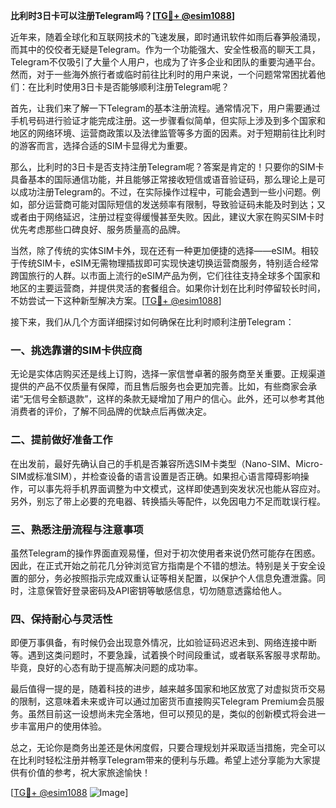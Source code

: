 **比利时3日卡可以注册Telegram吗？[[TG💪+ @esim1088](https://t.me/s/esim1088)]**

近年来，随着全球化和互联网技术的飞速发展，即时通讯软件如雨后春笋般涌现，而其中的佼佼者无疑是Telegram。作为一个功能强大、安全性极高的聊天工具，Telegram不仅吸引了大量个人用户，也成为了许多企业和团队的重要沟通平台。然而，对于一些海外旅行者或临时前往比利时的用户来说，一个问题常常困扰着他们：在比利时使用3日卡是否能够顺利注册Telegram呢？

首先，让我们来了解一下Telegram的基本注册流程。通常情况下，用户需要通过手机号码进行验证才能完成注册。这一步骤看似简单，但实际上涉及到多个国家和地区的网络环境、运营商政策以及法律监管等多方面的因素。对于短期前往比利时的游客而言，选择合适的SIM卡显得尤为重要。

那么，比利时的3日卡是否支持注册Telegram呢？答案是肯定的！只要你的SIM卡具备基本的国际通信功能，并且能够正常接收短信或语音验证码，那么理论上是可以成功注册Telegram的。不过，在实际操作过程中，可能会遇到一些小问题。例如，部分运营商可能对国际短信的发送频率有限制，导致验证码未能及时到达；又或者由于网络延迟，注册过程变得缓慢甚至失败。因此，建议大家在购买SIM卡时优先考虑那些口碑良好、服务质量高的品牌。

当然，除了传统的实体SIM卡外，现在还有一种更加便捷的选择——eSIM。相较于传统SIM卡，eSIM无需物理插拔即可实现快速切换运营商服务，特别适合经常跨国旅行的人群。以市面上流行的eSIM产品为例，它们往往支持全球多个国家和地区的主要运营商，并提供灵活的套餐组合。如果你计划在比利时停留较长时间，不妨尝试一下这种新型解决方案。[[TG💪+ @esim1088](https://t.me/s/esim1088)]

接下来，我们从几个方面详细探讨如何确保在比利时顺利注册Telegram：

### 一、挑选靠谱的SIM卡供应商

无论是实体店购买还是线上订购，选择一家信誉卓著的服务商至关重要。正规渠道提供的产品不仅质量有保障，而且售后服务也会更加完善。比如，有些商家会承诺“无信号全额退款”，这样的条款无疑增加了用户的信心。此外，还可以参考其他消费者的评价，了解不同品牌的优缺点后再做决定。

### 二、提前做好准备工作

在出发前，最好先确认自己的手机是否兼容所选SIM卡类型（Nano-SIM、Micro-SIM或标准SIM），并检查设备的语言设置是否正确。如果担心语言障碍影响操作，可以事先将手机界面调整为中文模式，这样即使遇到突发状况也能从容应对。另外，别忘了带上必要的充电器、转换插头等配件，以免因电力不足而耽误行程。

### 三、熟悉注册流程与注意事项

虽然Telegram的操作界面直观易懂，但对于初次使用者来说仍然可能存在困惑。因此，在正式开始之前花几分钟浏览官方指南是个不错的想法。特别是关于安全设置的部分，务必按照指示完成双重认证等相关配置，以保护个人信息免遭泄露。同时，注意保管好登录密码及API密钥等敏感信息，切勿随意透露给他人。

### 四、保持耐心与灵活性

即便万事俱备，有时候仍会出现意外情况，比如验证码迟迟未到、网络连接中断等。遇到这类问题时，不要急躁，试着换个时间段重试，或者联系客服寻求帮助。毕竟，良好的心态有助于提高解决问题的成功率。

最后值得一提的是，随着科技的进步，越来越多国家和地区放宽了对虚拟货币交易的限制，这意味着未来或许可以通过加密货币直接购买Telegram Premium会员服务。虽然目前这一设想尚未完全落地，但可以预见的是，类似的创新模式将会进一步丰富用户的使用体验。

总之，无论你是商务出差还是休闲度假，只要合理规划并采取适当措施，完全可以在比利时轻松注册并畅享Telegram带来的便利与乐趣。希望上述分享能为大家提供有价值的参考，祝大家旅途愉快！

[[TG💪+ @esim1088](https://t.me/s/esim1088) ![Image](https://i.postimg.cc/4NQfJmqS/Snipaste-2025-05-13-00-14-12.png)]
